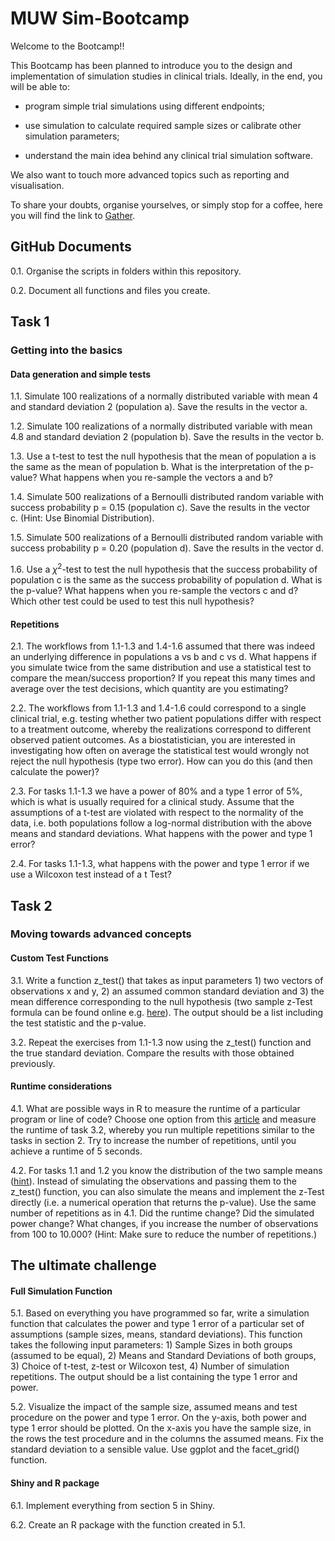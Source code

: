 MUW Sim-Bootcamp
================

Welcome to the Bootcamp!!

This Bootcamp has been planned to introduce you to the design and
implementation of simulation studies in clinical trials. Ideally, in the
end, you will be able to:

-   program simple trial simulations using different endpoints;

-   use simulation to calculate required sample sizes or calibrate other
    simulation parameters;

-   understand the main idea behind any clinical trial simulation
    software.

We also want to touch more advanced topics such as reporting and
visualisation.

To share your doubts, organise yourselves, or simply stop for a coffee,
here you will find the link to [Gather](https://gather.town/i/mkPDPA2h).

## GitHub Documents

0.1. Organise the scripts in folders within this repository.

0.2. Document all functions and files you create.

## Task 1

### Getting into the basics

#### Data generation and simple tests

1.1. Simulate 100 realizations of a normally distributed variable with
mean 4 and standard deviation 2 (population a). Save the results in the
vector a.

1.2. Simulate 100 realizations of a normally distributed variable with
mean 4.8 and standard deviation 2 (population b). Save the results in
the vector b.

1.3. Use a t-test to test the null hypothesis that the mean of
population a is the same as the mean of population b. What is the
interpretation of the p-value? What happens when you re-sample the
vectors a and b?

1.4. Simulate 500 realizations of a Bernoulli distributed random
variable with success probability p = 0.15 (population c). Save the
results in the vector c. (Hint: Use Binomial Distribution).

1.5. Simulate 500 realizations of a Bernoulli distributed random
variable with success probability p = 0.20 (population d). Save the
results in the vector d.

1.6. Use a *χ*<sup>2</sup>-test to test the null hypothesis that the
success probability of population c is the same as the success
probability of population d. What is the p-value? What happens when you
re-sample the vectors c and d? Which other test could be used to test
this null hypothesis?

#### Repetitions

2.1. The workflows from 1.1-1.3 and 1.4-1.6 assumed that there was
indeed an underlying difference in populations a vs b and c vs d. What
happens if you simulate twice from the same distribution and use a
statistical test to compare the mean/success proportion? If you repeat
this many times and average over the test decisions, which quantity are
you estimating?

2.2. The workflows from 1.1-1.3 and 1.4-1.6 could correspond to a single
clinical trial, e.g. testing whether two patient populations differ with
respect to a treatment outcome, whereby the realizations correspond to
different observed patient outcomes. As a biostatistician, you are
interested in investigating how often on average the statistical test
would wrongly not reject the null hypothesis (type two error). How can
you do this (and then calculate the power)?

2.3. For tasks 1.1-1.3 we have a power of 80% and a type 1 error of 5%,
which is what is usually required for a clinical study. Assume that the
assumptions of a t-test are violated with respect to the normality of
the data, i.e. both populations follow a log-normal distribution with
the above means and standard deviations. What happens with the power and
type 1 error?

2.4. For tasks 1.1-1.3, what happens with the power and type 1 error if
we use a Wilcoxon test instead of a t Test?

## Task 2

### Moving towards advanced concepts

#### Custom Test Functions

3.1. Write a function z\_test() that takes as input parameters 1) two
vectors of observations x and y, 2) an assumed common standard deviation
and 3) the mean difference corresponding to the null hypothesis (two
sample z-Test formula can be found online
e.g. [here](https://www.cliffsnotes.com/study-guides/statistics/univariate-inferential-tests/two-sample-z-test-for-comparing-two-means)).
The output should be a list including the test statistic and the
p-value.

3.2. Repeat the exercises from 1.1-1.3 now using the z\_test() function
and the true standard deviation. Compare the results with those obtained
previously.

#### Runtime considerations

4.1. What are possible ways in R to measure the runtime of a particular
program or line of code? Choose one option from this
[article](https://www.r-bloggers.com/2017/05/5-ways-to-measure-running-time-of-r-code/)
and measure the runtime of task 3.2, whereby you run multiple
repetitions similar to the tasks in section 2. Try to increase the
number of repetitions, until you achieve a runtime of 5 seconds.

4.2. For tasks 1.1 and 1.2 you know the distribution of the two sample
means ([hint](https://en.wikipedia.org/wiki/Sampling_distribution)).
Instead of simulating the observations and passing them to the z\_test()
function, you can also simulate the means and implement the z-Test
directly (i.e. a numerical operation that returns the p-value). Use the
same number of repetitions as in 4.1. Did the runtime change? Did the
simulated power change? What changes, if you increase the number of
observations from 100 to 10.000? (Hint: Make sure to reduce the number
of repetitions.)

## The ultimate challenge

#### Full Simulation Function

5.1. Based on everything you have programmed so far, write a simulation
function that calculates the power and type 1 error of a particular set
of assumptions (sample sizes, means, standard deviations). This function
takes the following input parameters: 1) Sample Sizes in both groups
(assumed to be equal), 2) Means and Standard Deviations of both groups,
3) Choice of t-test, z-test or Wilcoxon test, 4) Number of simulation
repetitions. The output should be a list containing the type 1 error and
power.

5.2. Visualize the impact of the sample size, assumed means and test
procedure on the power and type 1 error. On the y-axis, both power and
type 1 error should be plotted. On the x-axis you have the sample size,
in the rows the test procedure and in the columns the assumed means. Fix
the standard deviation to a sensible value. Use ggplot and the
facet\_grid() function.

#### Shiny and R package

6.1. Implement everything from section 5 in Shiny.

6.2. Create an R package with the function created in 5.1.
